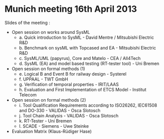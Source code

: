 Munich meeting 16th April 2013
================

Slides of the meeting :
* Open session on works around SysML 
    * a. Quick introduction to SysML - David Mentre / Mitsubishi Electric R&D 
    * b. Benchmark on sysML with Topcased and EA -  Mitsubishi Electric R&D 
    * c. SysML/UML (papyrus), Core and Matelo - CEA / All4Tech 
    * d. SysML (EA)  and model based testing (RT-tester tool) -  Uni Bremen 
* Open session on formal methods (1)
    * e. Logical B and Event B for railway design - Systerel 
    * f. UPPAAL -  TWT GmbH 
    * g. Verification of temporal properties - IRIT/LAAS 
    * h. Evaluation and First Implementation of ETCS Model - Institut Telecom 
* Open session on formal methods (2)
    * i. Tool Qualification Requirements according to ISO26262, IEC61508 and DO-330  - VALIDAS - Osca Slotosch 
    * j. Tool Chain Analysis - VALIDAS - Osca Slotosch 
    * k. RT-Tester - Uni Bremen 
    * l. SCADE  - Siemens - Uwe Steinke 
* Evaluation Matrix (Klaus-Rüdiger Hase)
